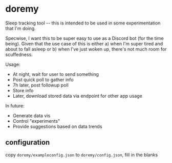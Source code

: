 # doremy
Sleep tracking tool -- this is intended to be used in some experimentation that I'm doing.

Specwise, I want this to be super easy to use as a Discord bot (for the time being).
Given that the use case of this is either a) when I'm super tired and about to fall asleep or b) when I've just woken up, there's not much room for scuffedness.

Usage:
- At night, wait for user to send something
- Post quick poll to gather info
- 7h later, post followup poll
- Store info
- Later, download stored data via endpoint for other app usage

In future:
- Generate data vis
- Control "experiments"
- Provide suggestions based on data trends

## configuration
copy `doremy/exampleconfig.json` to `doremy/config.json`, fill in the blanks